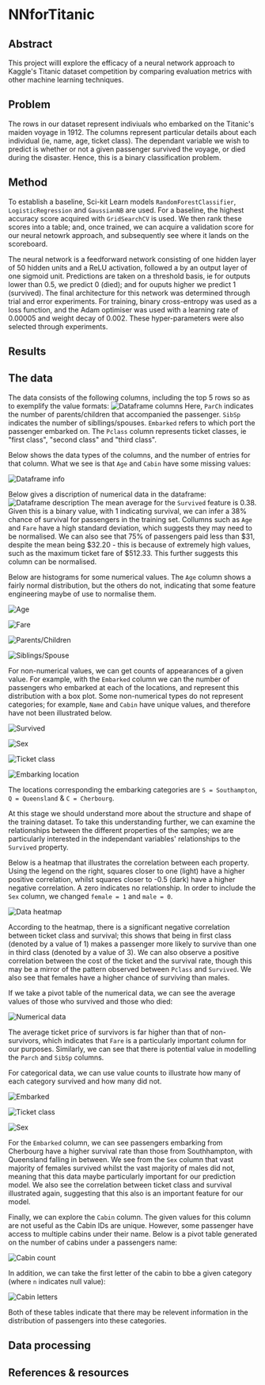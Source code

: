 # NNforTitanic

## Abstract
This project willl explore the efficacy of a neural network approach to Kaggle's Titanic dataset competition by comparing evaluation metrics with other machine learning techniques.

## Problem
The rows in our dataset represent indiviuals who embarked on the Titanic's maiden voyage in 1912. The columns represent particular details about each individual (ie, name, age, ticket class). The dependant variable we wish to predict is whether or not a given passenger survived the voyage, or died during the disaster. Hence, this is a binary classification problem.

## Method 
To establish a baseline, Sci-kit Learn models `RandomForestClassifier`, `LogisticRegression` and `GaussianNB` are used. For a baseline, the highest accuracy score acquired with `GridSearchCV` is used. We then rank these scores into a table; and, once trained, we can acquire a validation score for our neural netowrk approach, and subsequently see where it lands on the scoreboard. 

The neural network is a feedforward network consisting of one hidden layer of 50 hidden units and a ReLU activation, followed a by an output layer of one sigmoid unit. Predictions are taken on a threshold basis, ie for outputs lower than 0.5, we predict 0 (died); and for ouputs higher we predict 1 (survived). The final architecture for this network was determined through trial and error experiments. For training, binary cross-entropy was used as a loss function, and the Adam optimiser was used with a learning rate of 0.00005 and weight decay of 0.002. These hyper-parameters were also selected through experiments.

## Results

## The data
The data consists of the following columns, including the top 5 rows so as to exemplify the value formats:
![Dataframe columns](Images/head)
Here, `ParCh` indicates the number of parents/children that accompanied the passenger. `SibSp` indicates the number of sibllings/spouses. `Embarked` refers to which port the passenger embarked on. The `Pclass` column represents ticket classes, ie "first class", "second class" and "third class".

Below shows the data types of the columns, and the number of entries for that column. What we see is that `Age` and `Cabin` have some missing values:

![Dataframe info](Images/info.png)

Below gives a discription of numerical data in the dataframe:
![Dataframe description](Images/describe)
The mean average for the `Survived` feature is 0.38. Given this is a binary value, with 1 indicating survival, we can infer a 38% chance of survival for passengers in the training set. Collumns such as `Age` and `Fare` have a high standard deviation, which suggests they may need to be normalised. We can also see that 75% of passengers paid less than $31, despite the mean being $32.20 - this is because of extremely high values, such as the maximum ticket fare of $512.33. This further suggests this column can be normalised.

Below are histograms for some numerical values. The `Age` column shows a fairly normal distribution, but the others do not, indicating that some feature engineering maybe of use to normalise them.

![Age](Images/age.png)

![Fare](Images/fare.png)

![Parents/Children](Images/parch.png)

![Siblings/Spouse](Images/sibsp.png)

For non-numerical values, we can get counts of appearances of a given value. For example, with the `Embarked` column we can the number of passengers who embarked at each of the locations, and represent this distribution with a box plot. Some non-numerical types do not represent categories; for example, `Name` and `Cabin` have unique values, and therefore have not been illustrated below.

![Survived](Images/survived.png)

![Sex](Images/sex.png)

![Ticket class](Images/pclass.png)

![Embarking location](Images/embarked.png)

The locations corresponding the embarking categories are `S = Southampton`, `Q = Queensland` & `C = Cherbourg`.

At this stage we should understand more about the structure and shape of the training dataset. To take this understanding further, we can examine the relationships between the different properties of the samples; we are particularly interested in the independant variables' relationships to the `Survived` property.

Below is a heatmap that illustrates the correlation between each property. Using the legend on the right, squares closer to one (light) have a higher positive correlation, whilst squares closer to -0.5 (dark) have a higher negative correlation. A zero indicates no relationship. In order to include the `Sex` column, we changed `female = 1` and `male = 0`.

![Data heatmap](Images/heatmap.png)

According to the heatmap, there is a significant negative correlation between ticket class and survival; this shows that being in first class (denoted by a value of 1) makes a passenger more likely to survive than one in third class (denoted by a value of 3). We can also observe a positive correlation between the cost of the ticket and the survival rate, though this may be a mirror of the pattern observed between `Pclass` and `Survived`. We also see that females have a higher chance of surviving than males.

If we take a pivot table of the numerical data, we can see the average values of those who survived and those who died:

![Numerical data](Images/pivotNum.png)

The average ticket price of survivors is far higher than that of non-survivors, which indicates that `Fare` is a particularly important column for our purposes. Similarly, we can see that there is potential value in modelling the `Parch` and `SibSp` columns.

For categorical data, we can use value counts to illustrate how many of each category survived and how many did not.

![Embarked](Images/pivotEmb.png)

![Ticket class](Images/pivotCla.png)

![Sex](Images/pivotSex.png)

For the `Embarked` column, we can see passengers embarking from Cherbourg have a higher survival rate than those from Southhampton, with Queensland falling in between. We see from the `Sex` column that vast majority of females survived whilst the vast majority of males did not, meaning that this data maybe particularly important for our prediction model. We also see the correlation between ticket class and survival illustrated again, suggesting that this also is an important feature for our model.

Finally, we can explore the `Cabin` column. The given values for this column are not useful as the Cabin IDs are unique. However, some passenger have access to multiple cabins under their name. Below is a pivot table generated on the number of cabins under a passengers name:

![Cabin count](Images/cabinCount.png)

In addition, we can take the first letter of the cabin to bbe a given category (where `n` indicates null value):

![Cabin letters](Images/cabinLetter.png)

Both of these tables indicate that there may be relevent information in the distribution of passengers into these categories.

## Data processing

## References & resources

